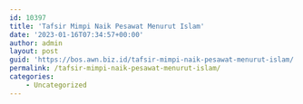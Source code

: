 ```yaml
---
id: 10397
title: 'Tafsir Mimpi Naik Pesawat Menurut Islam'
date: '2023-01-16T07:34:57+00:00'
author: admin
layout: post
guid: 'https://bos.awn.biz.id/tafsir-mimpi-naik-pesawat-menurut-islam/'
permalink: /tafsir-mimpi-naik-pesawat-menurut-islam/
categories:
    - Uncategorized
---
```


